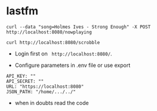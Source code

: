 # lastfm

```
curl --data "song=Holmes Ives - Strong Enough" -X POST http://localhost:8080/nowplaying

curl http://localhost:8080/scrobble

```

* Login first on `` http://localhost:8080/``. 

* Configure parameters in .env file or use export

```
API_KEY: ""
API_SECRET: ""
URL: "https://localhost:8080"
JSON_PATH: "/home/.../../"
```

* when in doubts read the code


